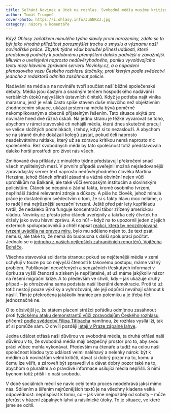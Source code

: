 ```yaml
---
title: Selhání Novinek a útok na rozhlas. Svobodná média musíme kritizovat i chránit
author: Tomáš Trumpeš
cover-photo: https://i.ohlasy.info/JuGNKZ3.jpg
category: názory a komentáře
---
```


*Když Ohlasy začátkem minulého týdne slavily první narozeniny, zdálo se to být jako vhodná příležitost porozmýšlet trochu o smyslu a významu naší novinářské práce. Zbytek týdne však bohužel přinesl události, které představují podněty k podobnému přemýšlení daleko pádnější a závažnější. Mluvím o uveřejnění naprosto nedůvěryhodného, paniku vyvolávajícího textu mezi hlavními zprávami serveru Novinky.cz, a o napadení přenosového vozu Českého rozhlasu útočníky, proti kterým podle svědectví jednoho z redaktorů odmítla zasáhnout policie.*

Nadávání na média a na novináře tvoří součást naší běžné společenské debaty. Média jsou častým a snadným terčem hospodského nadávání i verbálních útoků nejvyšších ústavních činitelů. Když je potřeba najít viníka marasmu, jenž je však často spíše stavem duše mluvčího než objektivním zhodnocením situace, ukázat prstem na média bývá poměrně nekomplikovaným a obecně přijatelným řešením. Tato situace skýtá pro novináře hned dvě různá úskalí. Na jednu stranu je těžké vyvarovat se toho, abychom v rámci stavovské cti nehájili média, která dnes skutečně pracují ve velice složitých podmínkách, i tehdy, když si to nezaslouží. A abychom se na straně druhé dokázali kolegů zastat, pokud čelí naprosto neadekvátnímu nátlaku, který už se zdravou kritikou nemá naprosto nic společného. Bez svobodných médií by tato společnost totiž představovala daleko horší prostředí pro život nás všech.

Zmiňované dva příklady z minulého týdne představují překročení snad všech myslitelných mezí. V prvním případě uveřejnil možná nejsledovanější zpravodajský server text naprosto nedůvěryhodného člověka Martina Herzána, jehož článek přináší zásadní a vážná obvinění nejen vůči uprchlíkům na Balkáně, ale také vůči evropským institucím a slovinským policistům. Článek se neopírá o žádná fakta, kromě osobního tvrzení, nepřináší žádné relevantní zdroje a důkazy. A píše ho člověk, jehož minulá práce je dostatečným svědectvím o tom, že si s fakty hlavu moc neláme, o to raději má nejrůznější senzační tvrzení. Ještě před pár lety kupříkladu tvrdil, že nedaleko Brna funguje koncentrační tábor zřízený americkou vládou. Novinky.cz přesto jeho článek uveřejnily a takřka celý čtvrtek ho držely jako svou hlavní zprávu. A co hůř – když na to upozornil jeden z jejich externích spolupracovníků a chtěl napsat [reakci, která by neozdrojovaná tvrzení uváděla na pravou míru](http://denikreferendum.cz/clanek/22227-herzanovy-secne-zbrane-a-ufo-v-redakci-prava), bylo mu sděleno nejen to, že text psát nemusí, ale také to, že nemá do budoucna s další spoluprací počítat. Jednalo se o [jednoho z našich nejlepších zahraničních reportérů, Vojtěcha Boháče](http://berg.blog.ihned.cz/c1-65152130-o-klukovi-co-chtel-psat-pravdu).

Všechna stavovská solidarita stranou: pokud se nejčtenější média v zemi uchylují v touze po co nejvyšší čtenosti k takovému postupu, máme vážný problém. Publikování neověřených a senzačních třeskutých informací v úprku za vyšší čteností a ziskem je nepřijatelné, ať už máme jakýkoliv názor na řešení migrační krize. A to především ve chvíli, kdy – jak ukazuje druhý případ – je ohrožována sama podstata naší liberální demokracie. Proti té už totiž nestojí pouze výkřiky a vyhrožování, ale její odpůrci neváhají sáhnout k násilí. Tím je překročena jakákoliv hranice pro polemiku a je třeba říct jednoznačné ne.

O to děsivější je, že státem placení strážci pořádku odmítnou zasáhnout proti [fyzickému ataku demonstrantů vůči zpravodajům Českého rozhlasu](http://www.rozhlas.cz/informace/press/_zprava/demonstranti-napadli-prenosovy-vuz-ceskeho-rozhlasu--1581512), přičemž [podle svědectví Filipa Titlbacha](https://www.facebook.com/filip.titlbach/posts/10205759050591485) namítnou, že rozhlas vysílá lži, tak ať si pomůže sám. O chvíli později [létají v Praze zápalné lahve](http://domaci.ihned.cz/c1-65152890-maskovana-skupina-zapalila-kliniku-ktera-pomaha-i-uprchlikum-vse-nasvedcuje-utoku-neonacistu).

Jedna událost otřásá naši důvěrou ve svobodná média, ta druhá otřásá naši důvěrou v to, že svobodná média mají bezpečný prostor pro to, aby svou práci vůbec mohla vykonávat. Především na čtenáře a tudíž na celou naši společnost kladou tyto události velmi naléhavý a nelehký nárok: být k médiím a k novinářům velmi kritičtí, dávat si dobrý pozor na to, komu a čemu lze věřit, a zároveň být spravedliví a dávat dobrý pozor také na to, abychom o pluralitní a o pravdivé informace usilující média nepřišli. S nimi bychom totiž přišli i o naši svobodu.

V době sociálních médií se navíc celý tento proces neodehrává jaksi mimo nás. Sdílením a šířením nejrůznějších textů je na všechny kladena velká odpovědnost: nepřispívat k tomu, co – jak víme nejpozději od soboty – může přerůst v házení zápalných lahví a násilnické útoky. To je situace, ve které jsme se ocitli.
